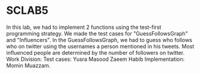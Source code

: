 # SCLAB5
In this lab, we had to implement 2 functions using the test-first programming strategy.
We made the test cases for "GuessFollowsGraph" and "Influencers".
In the GuessFollowsGraph, we had to guess who follows who on twitter using the usernames a person mentioned in his tweets.
Most influenced people are determined by the number of followers on twitter.
Work Division:
Test cases: 
Yusra Masood
Zaeem Habib
Implementation: 
Momin Muazzam.
